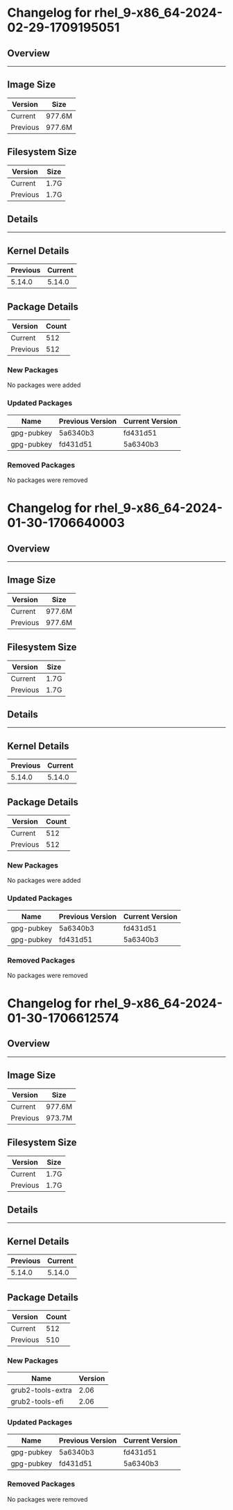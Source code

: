 # Changelog for rhel_9-x86_64-2024-02-29-1709195051

## Overview

---

## Image Size

| Version  | Size                                 |
| -------- | ------------------------------------ |
| Current  | 977.6M      |
| Previous | 977.6M |

## Filesystem Size

| Version  | Size                                   |
| -------- | -------------------------------------- |
| Current  | 1.7G      |
| Previous | 1.7G |

## Details

---

## Kernel Details

| Previous                                | Current                            |
| --------------------------------------- | ---------------------------------- |
| 5.14.0 | 5.14.0 |

## Package Details

| Version  | Count                                    |
| -------- | ---------------------------------------- |
| Current  | 512      |
| Previous | 512 |

### New Packages
No packages were added

### Updated Packages
Name | Previous Version | Current Version
------------ | -------------------- | --------------------
gpg-pubkey | 5a6340b3 | fd431d51
gpg-pubkey | fd431d51 | 5a6340b3

### Removed Packages
No packages were removed
# Changelog for rhel_9-x86_64-2024-01-30-1706640003

## Overview

---

## Image Size

| Version  | Size                                 |
| -------- | ------------------------------------ |
| Current  | 977.6M      |
| Previous | 977.6M |

## Filesystem Size

| Version  | Size                                   |
| -------- | -------------------------------------- |
| Current  | 1.7G      |
| Previous | 1.7G |

## Details

---

## Kernel Details

| Previous                                | Current                            |
| --------------------------------------- | ---------------------------------- |
| 5.14.0 | 5.14.0 |

## Package Details

| Version  | Count                                    |
| -------- | ---------------------------------------- |
| Current  | 512      |
| Previous | 512 |

### New Packages
No packages were added

### Updated Packages
Name | Previous Version | Current Version
------------ | -------------------- | --------------------
gpg-pubkey | 5a6340b3 | fd431d51
gpg-pubkey | fd431d51 | 5a6340b3

### Removed Packages
No packages were removed
# Changelog for rhel_9-x86_64-2024-01-30-1706612574

## Overview

---

## Image Size

| Version  | Size                                 |
| -------- | ------------------------------------ |
| Current  | 977.6M      |
| Previous | 973.7M |

## Filesystem Size

| Version  | Size                                   |
| -------- | -------------------------------------- |
| Current  | 1.7G      |
| Previous | 1.7G |

## Details

---

## Kernel Details

| Previous                                | Current                            |
| --------------------------------------- | ---------------------------------- |
| 5.14.0 | 5.14.0 |

## Package Details

| Version  | Count                                    |
| -------- | ---------------------------------------- |
| Current  | 512      |
| Previous | 510 |

### New Packages
Name | Version
------------ | -------------
grub2-tools-extra | 2.06
grub2-tools-efi | 2.06

### Updated Packages
Name | Previous Version | Current Version
------------ | -------------------- | --------------------
gpg-pubkey | 5a6340b3 | fd431d51
gpg-pubkey | fd431d51 | 5a6340b3

### Removed Packages
No packages were removed
